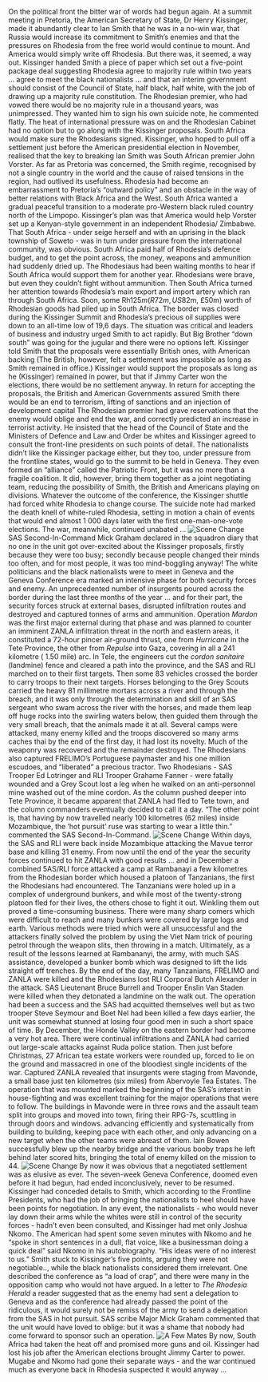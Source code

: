 On the political front the bitter war of words had begun again.
At a summit meeting in Pretoria, the American Secretary of State, Dr Henry Kissinger, made it abundantly clear to Ian Smith that he was in a no-win war, that Russia would increase its commitment to Smith’s enemies and that the pressures on Rhodesia from the free world would continue to mount. And America would simply write off Rhodesia.
But there was, it seemed, a way out. Kissinger handed Smith a piece of paper which set out a five-point package deal suggesting Rhodesia agree to majority rule within two years … agree to meet the black nationalists … and that an interim government should consist of the Council of State, half black, half white, with the job of drawing up a majority rule constitution.
The Rhodesian premier, who had vowed there would be no majority rule in a thousand years, was unimpressed. They wanted him to sign his own suicide note, he commented flatly.
The heat of international pressure was on and the Rhodesian Cabinet had no option but to go along with the Kissinger proposals. South Africa would make sure the Rhodesians signed.
Kissinger, who hoped to pull off a settlement just before the American presidential election in November, realised that the key to breaking Ian Smith was South African premier John Vorster.
As far as Pretoria was concerned, the Smith regime, recognised by not a single country in the world and the cause of raised tensions in the region, had outlived its usefulness. Rhodesia had become an embarrassment to Pretoria’s “outward policy” and an obstacle in the way of better relations with Black Africa and the West.
South Africa wanted a gradual peaceful transition to a moderate pro-Western black ruled country north of the Limpopo. Kissinger’s plan was that America would help Vorster set up a Kenyan-style government in an independent Rhodesia/ Zimbabwe.
That South Africa - under seige herself and with an uprising in the black township of Soweto - was in turn under pressure from the international community, was obvious.
South Africa paid half of Rhodesia’s defence budget, and to get the point across, the money, weapons and ammunition had suddenly dried up. The Rhodesiaus had been waiting months to hear if South Africa would support them for another year.
Rhodesians were brave, but even they couldn’t fight without ammunition.
Then South Africa turned her attention towards Rhodesia’s main export and import artery which ran through South Africa. Soon, some Rh$125m (R72m, US$82m, £50m) worth of Rhodesian goods had piled up in South Africa. The border was closed during the Kissinger Summit and Rhodesia’s precious oil supplies were down to an all-time low of 19,6 days. The situation was critical and leaders of business and industry urged Smith to act rapidly.
But Big Brother “down south” was going for the jugular and there were no options left.
Kissinger told Smith that the proposals were essentially British ones, with American backing (The British, however, felt a settlement was impossible as long as Smith remained in office.) Kissinger would support the proposals as long as he (Kissinger) remained in power, but that if Jimmy Carter won the elections, there would be no settlement anyway.
In return for accepting the proposals, the British and American Governments assured Smith there would be an end to terrorism, lifting of sanctions and an injection of development capital The Rhodesian premier had grave reservations that the enemy would oblige and end the war, and correctly predicted an increase in terrorist activity.
He insisted that the head of the Council of State and the Ministers of Defence and Law and Order be whites and Kissinger agreed to consult the front-line presidents on such points of detail.
The nationalists didn’t like the Kissinger package either, but they too, under pressure from the frontline states, would go to the summit to be held in Geneva. They even formed an “alliance” called the Patriotic Front, but it was no more than a fragile coalition. It did, however, bring them together as a joint negotiating team, reducing the possibility of Smith, the British and Americans playing on divisions.
Whatever the outcome of the conference, the Kissinger shuttle had forced white Rhodesia to change course. The suicide note had marked the death knell of white-ruled Rhodesia, setting in motion a chain of events that would end almost 1 000 days later with the first one-man-one-vote elections.
The war, meanwhile, continued unabated ...
![Scene Change](https://gitlab.sund.org/tomes/TheElite_RSAS/raw/master/Images/Scene%20Change.png)
SAS Second-In-Command Mick Graham declared in the squadron diary that no one in the unit got over-excited about the Kissinger proposals, firstly because they were too busy; secondly because people changed their minds too often, and for most people, it was too mind-boggling anyway!
The white politicians and the black nationalists were to meet in Geneva and the Geneva Conference era marked an intensive phase for both security forces and enemy.
An unprecedented number of insurgents poured across the border during the last three months of the year … and for their part, the security forces struck at external bases, disrupted infiltration routes and destroyed and captured tonnes of arms and ammunition.
Operation _Mardon_ was the first major external during that phase and was planned to counter an imminent ZANLA infiltration threat in the north and eastern areas, it constituted a 72-hour pincer air-ground thrust, one from _Hurricane_ in the Tete Province, the other from _Repulse_ into Gaza, covering in all a 241 kilometre ( 1.50 mile) arc.
In Tele, the engineers cut the _cordon sanitaire_ (landmine) fence and cleared a path into the province, and the SAS and RLI marched on to their first targets. Then some 83 vehicles crossed the border to carry troops to their next targets.
Horses belonging to the Grey Scouts carried the heavy 81 millimetre mortars across a river and through the breach, and it was only through the determination and skill of an SAS sergeant who swam across the river with the horses, and made them leap off huge rocks into the swirling waters below, then guided them through the very small breach, that the animals made it at all.
Several camps were attacked, many enemy killed and the troops discovered so many arms caches thai by the end of the first day, it had lost its novelty. Much of the weaponry was recovered and the remainder destroyed. The Rhodesians also captured FRELIMO’s Portuguese paymaster and his one million escudoes, and “liberated” a precious tractor. Two Rhodesians - SAS Trooper Ed Lotringer and RLI Trooper Grahame Fanner - were fatally wounded and a Grey Scout lost a leg when he walked on an anti-personnel mine washed out of the mine cordon.
As the column pushed deeper into Tete Province, it became apparent that ZANLA had fled to Tete town, and the column commanders eventually decided to call it a day.
“The other point is, that having by now travelled nearly 100 kilometres (62 miles) inside Mozambique, the ‘hot pursuit’ ruse was starting to wear a little thin.” commented the SAS Second-In-Command.
![Scene Change](https://gitlab.sund.org/tomes/TheElite_RSAS/raw/master/Images/Scene%20Change.png)
Within days, the SAS and RLI were back inside Mozambique attacking the Mavue terror base and killing 31 enemy. From now until the end of the year the security forces continued to hit ZANLA with good results … and in December a combined 5AS/RLI force attacked a camp at Rambanayi a few kilometres from the Rhodesian border which housed a platoon of Tanzanians, the first the Rhodesians had encountered.
The Tanzanians were holed up in a complex of underground bunkers, and while most of the twenty-strong platoon fled for their lives, the others chose to fight it out.
Winkling them out proved a time-consuming business. There were many sharp comers which were difficult to reach and many bunkers were covered by large logs and earth. Various methods were tried which were all unsuccessful and the attackers finally solved the problem by using the Viet Nam trick of pouring petrol through the weapon slits, then throwing in a match.
Ultimately, as a result of the lessons learned at Rambananyi, the army, with much SAS assistance, developed a bunker bomb which was designed to lift the lids straight off trenches.
By the end of the day, many Tanzanians, FRELIMO and ZANLA were killed and the Rhodesians lost RLI Corporal Butch Alexander in the attack. SAS Lieutenant Bruce Burrell and Trooper Enslin Van Staden were killed when they detonated a landmine on the walk out. The operation had been a success and the SAS had acquitted themselves well but as two trooper Steve Seymour and Boet Nel had been killed a few days earlier, the unit was somewhat stunned at losing four good men in such a short space of time.
By December, the Honde Valley on the eastern border had become a very hot area. There were continual infiltrations and ZANLA had carried out large-scale attacks against Ruda police station. Then just before Christmas, 27 African tea estate workers were rounded up, forced to lie on the ground and massacred in one of the bloodiest single incidents of the war.
Captured ZANLA revealed that insurgents were staging from Mavonde, a small base just ten kilometres (six miles) from Abervoyle Tea Estates. The operation that was mounted marked the beginning of the SAS’s interest in house-fighting and was excellent training for the major operations that were to follow.
The buildings in Mavonde were in three rows and the assault team split into groups and moved into town, firing their RPG-7s, scuttling in through doors and windows.
advancing efficiently and systematically from building to building, keeping pace with each other, and only advancing on a new target when the other teams were abreast of them.
lain Bowen successfully blew up the nearby bridge and the various booby traps he left behind later scored hits, bringing the total of enemy killed on the mission to 44.
![Scene Change](https://gitlab.sund.org/tomes/TheElite_RSAS/raw/master/Images/Scene%20Change.png)
By now it was obvious that a negotiated settlement was as elusive as ever. The seven-week Geneva Conference, doomed even before it had begun, had ended inconclusively, never to be resumed.
Kissinger had conceded details to Smith, which according to the Frontline Presidents, who had the job of bringing the nationalists to heel should have been points for negotiation. In any event, the nationalists - who would never lay down their arms while the whites were still in control of the security forces - hadn’t even been consulted, and Kissinger had met only Joshua Nkomo.
The American had spent some seven minutes with Nkomo and he “spoke in short sentences in a dull, flat voice, like a businessman doing a quick deal” said Nkomo in his autobiography. “His ideas were of no interest to us.”
Smith stuck to Kissinger’s five points, arguing they were not negotiable.., while the black nationalists considered them irrelevant. One described the conference as “a load of crap”, and there were many in the opposition camp who would not have argued.
In a letter to _The Rhodesia Herald_ a reader suggested that as the enemy had sent a delegation to Geneva and as the conference had already passed the point of the ridiculous, it would surely not be remiss of the army to send a delegation from the SAS in hot pursuit.
SAS scribe Major Mick Graham commented that the unit would have loved to oblige: but it was a shame that nobody had come forward to sponsor such an operation.
![A Few Mates](https://gitlab.sund.org/tomes/TheElite_RSAS/raw/master/Images/113%20-%20a%20few%20mates.png)
By now, South Africa had taken the heat off and promised more guns and oil.
Kissinger had lost his job after the American elections brought Jimmy Carter to power. Mugabe and Nkomo had gone their separate ways - and the war continued much as everyone back in Rhodesia suspected it would anyway ...
